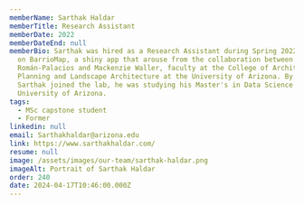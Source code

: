 ```yaml
---
memberName: Sarthak Haldar
memberTitle: Research Assistant
memberDate: 2022
memberDateEnd: null
memberBio: Sarthak was hired as a Research Assistant during Spring 2022 to work
  on BarrioMap, a shiny app that arouse from the collaboration between Dr.
  Román-Palacios and Mackenzie Waller, faculty at the College of Architecture,
  Planning and Landscape Architecture at the University of Arizona. By the time
  Sarthak joined the lab, he was studying his Master's in Data Science at the
  University of Arizona.
tags:
  - MSc capstone student
  - Former
linkedin: null
email: Sarthakhaldar@arizona.edu
link: https://www.sarthakhaldar.com/
resume: null
image: /assets/images/our-team/sarthak-haldar.png
imageAlt: Portrait of Sarthak Haldar
order: 240
date: 2024-04-17T10:46:00.000Z
---
```

